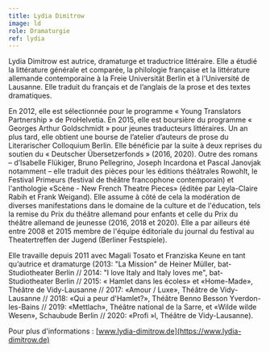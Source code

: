 ```yaml
---
title: Lydia Dimitrow
image: ld
role: Dramaturgie
ref: lydia
---
```


Lydia Dimitrow est autrice, dramaturge et traductrice littéraire. Elle a étudié la littérature générale et comparée, la philologie française et la littérature allemande contemporaine à la Freie Universität Berlin et à l'Université de Lausanne. Elle traduit du français et de l’anglais de la prose et des textes dramatiques. 

En 2012, elle est sélectionnée pour le programme « Young Translators Partnership » de ProHelvetia. En 2015, elle est boursière du programme « Georges Arthur Goldschmidt » pour jeunes traducteurs littéraires. Un an plus tard, elle obtient une bourse de l’atelier d’auteurs de prose du Literarischer Colloquium Berlin. Elle bénéficie par la suite à deux reprises du soutien du « Deutscher Übersetzerfonds » (2016, 2020). 
Outre des romans – d’Isabelle Flükiger, Bruno Pellegrino, Joseph Incardona et Pascal Janovjak notamment – elle traduit des pièces pour les éditions théâtrales Rowohlt, le Festival Primeurs (festival de théâtre francophone contemporain) et l'anthologie «Scène - New French Theatre Pieces» (éditée par Leyla-Claire Rabih et Frank Weigand). Elle assume à côté de cela la modération de diverses manifestations dans le domaine de la culture et de l'éducation, tels la remise du Prix du théâtre allemand pour enfants et celle du Prix du théâtre allemand de jeunesse (2016, 2018 et 2020). Elle a par ailleurs été entre 2008 et 2015 membre de l'équipe éditoriale du journal du festival au Theatertreffen der Jugend (Berliner Festspiele).

Elle travaille depuis 2011 avec Magali Tosato et Franziska Keune en tant qu’autrice et dramaturge (2013: "La Mission" de Heiner Müller, bat-Studiotheater Berlin // 2014: "I love Italy and Italy loves me", bat-Studiotheater Berlin // 2015: « Hamlet dans les écoles» et «Home-Made», Théâtre de Vidy-Lausanne // 2017: «Amour / Luxe», Théâtre de Vidy-Lausanne // 2018: «Qui a peur d'Hamlet?», Théâtre Benno Besson Yverdon-les-Bains // 2019: «Mettlach», Théâtre national de la Sarre, et «Wilde wilde Wesen», Schaubude Berlin // 2020: «Profi »l, Théâtre de Vidy-Lausanne).

Pour plus d'informations : [www.lydia-dimitrow.de](https://www.lydia-dimitrow.de)
